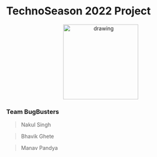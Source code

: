 # TechnoSeason 2022 Project
<div align="center"><img src="https://i.imgur.com/kudIQk2.png" alt="drawing" width="200"/></div>

### Team BugBusters

>Nakul Singh

>Bhavik Ghete

>Manav Pandya
